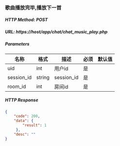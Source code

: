 ### 歌曲播放完毕,播放下一首

##### HTTP Method: POST
##### URL: https://host/app/chat/chat_music_play.php


#####  Parameters
名称|格式|描述|必须|默认值
---|---|---|---|---
uid|int|用户id|是
session_id|string|session_id|是
room_id|int|房间id|是


##### HTTP Response
```json
{
    "code": 200,
    "data": {
        "result": 1
     },
    "desc": ""
}
```